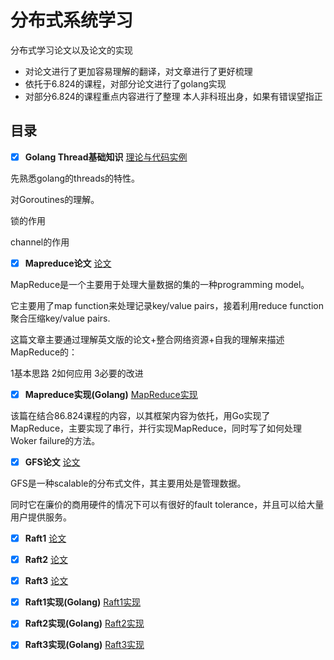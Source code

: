 # 分布式系统学习
分布式学习论文以及论文的实现
- 对论文进行了更加容易理解的翻译，对文章进行了更好梳理
- 依托于6.824的课程，对部分论文进行了golang实现
- 对部分6.824的课程重点内容进行了整理
本人非科班出身，如果有错误望指正

## 目录
- [x] **Golang Thread基础知识** [理论与代码实例](https://github.com/YushuaiJi/Distribution-System/blob/master/Thread/基础知识(Go).md)

先熟悉golang的threads的特性。

对Goroutines的理解。

锁的作用

channel的作用

- [x] **Mapreduce论文** [论文](https://github.com/YushuaiJi/Distribution-System/blob/master/Paper/MapReduce.md)

MapReduce是一个主要用于处理大量数据的集的一种programming model。

它主要用了map function来处理记录key/value pairs，接着利用reduce function聚合压缩key/value pairs.

这篇文章主要通过理解英文版的论文+整合网络资源+自我的理解来描述MapReduce的：

1基本思路
2如何应用
3必要的改进

- [x] **Mapreduce实现(Golang)** [MapReduce实现](https://github.com/YushuaiJi/Distribution-System/blob/master/Coding%20Overview/MapReduce.md)

该篇在结合86.824课程的内容，以其框架内容为依托，用Go实现了MapReduce，主要实现了串行，并行实现MapReduce，同时写了如何处理Woker failure的方法。

- [x] **GFS论文** [论文](https://github.com/YushuaiJi/DIstribution-System/blob/master/Paper/GFS.md)

GFS是一种scalable的分布式文件，其主要用处是管理数据。

同时它在廉价的商用硬件的情况下可以有很好的fault tolerance，并且可以给大量用户提供服务。
- [x] **Raft1** [论文](https://github.com/YushuaiJi/DIstribution-System/blob/master/Paper/MapReduce)
- [x] **Raft2** [论文](https://github.com/YushuaiJi/DIstribution-System/blob/master/Paper/MapReduce)
- [x] **Raft3** [论文](https://github.com/YushuaiJi/DIstribution-System/blob/master/Paper/MapReduce)
- [x] **Raft1实现(Golang)** [Raft1实现](https://github.com/YushuaiJi/DIstribution-System/blob/master/Paper/Raft1.md)
- [x] **Raft2实现(Golang)** [Raft2实现](https://github.com/YushuaiJi/DIstribution-System/blob/master/Paper/Raft2.md)
- [x] **Raft3实现(Golang)** [Raft3实现](https://github.com/YushuaiJi/DIstribution-System/blob/master/Paper/Raft3.md)

